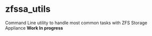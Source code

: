 # zfssa_utils
Command Line utility to handle most common tasks with ZFS Storage Appliance **Work In progress**
